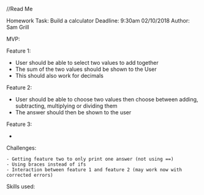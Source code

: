 //Read Me

Homework Task: Build a calculator
Deadline: 9:30am 02/10/2018
Author: Sam Grill

MVP:

  Feature 1:

  - User should be able to select two values to add together
  - The sum of the two values should be shown to the User
  - This should also work for decimals

  Feature 2:

  - User should be able to choose two values then choose between adding, subtracting, multiplying or dividing them
  - The answer should then be shown to the user

  Feature 3:

  -
Challenges:

    - Getting feature two to only print one answer (not using ==)
    - Using braces instead of ifs
    - Interaction between feature 1 and feature 2 (may work now with corrected errors)

Skills used:
